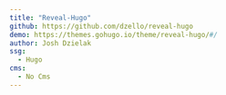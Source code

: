 ```yaml
---
title: "Reveal-Hugo"
github: https://github.com/dzello/reveal-hugo
demo: https://themes.gohugo.io/theme/reveal-hugo/#/
author: Josh Dzielak
ssg:
  - Hugo
cms:
  - No Cms
---
```

